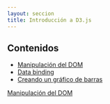 ```yaml
---
layout: seccion
title: Introducción a D3.js
---
```


## Contenidos

- [Manipulación del DOM]({{site.baseurl}}/pages/manipulacion-dom)
- [Data binding]({{site.baseurl}}/pages/data-binding)
- [Creando un gráfico de barras]({{site.baseurl}}/pages/grafico-barras)

<div class="section-nav">
  <div class="prev-section">

  </div>

  <div class="next-section">
    <a href="{{site.baseurl}}/pages/manipulacion-dom">Manipulación del DOM <span class="glyphicon glyphicon-chevron-right"></span></a>
  </div>
</div>
